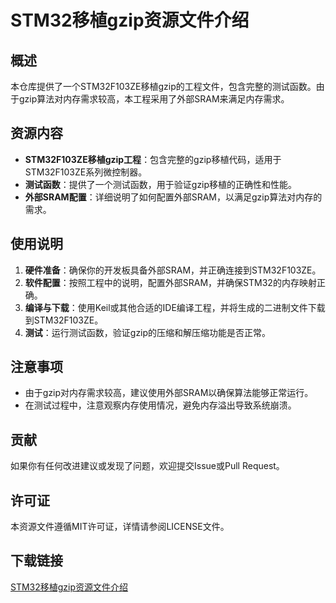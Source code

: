 # STM32移植gzip资源文件介绍

## 概述
本仓库提供了一个STM32F103ZE移植gzip的工程文件，包含完整的测试函数。由于gzip算法对内存需求较高，本工程采用了外部SRAM来满足内存需求。

## 资源内容
- **STM32F103ZE移植gzip工程**：包含完整的gzip移植代码，适用于STM32F103ZE系列微控制器。
- **测试函数**：提供了一个测试函数，用于验证gzip移植的正确性和性能。
- **外部SRAM配置**：详细说明了如何配置外部SRAM，以满足gzip算法对内存的需求。

## 使用说明
1. **硬件准备**：确保你的开发板具备外部SRAM，并正确连接到STM32F103ZE。
2. **软件配置**：按照工程中的说明，配置外部SRAM，并确保STM32的内存映射正确。
3. **编译与下载**：使用Keil或其他合适的IDE编译工程，并将生成的二进制文件下载到STM32F103ZE。
4. **测试**：运行测试函数，验证gzip的压缩和解压缩功能是否正常。

## 注意事项
- 由于gzip对内存需求较高，建议使用外部SRAM以确保算法能够正常运行。
- 在测试过程中，注意观察内存使用情况，避免内存溢出导致系统崩溃。

## 贡献
如果你有任何改进建议或发现了问题，欢迎提交Issue或Pull Request。

## 许可证
本资源文件遵循MIT许可证，详情请参阅LICENSE文件。

## 下载链接

[STM32移植gzip资源文件介绍](https://pan.quark.cn/s/cff6b0bc3eba)